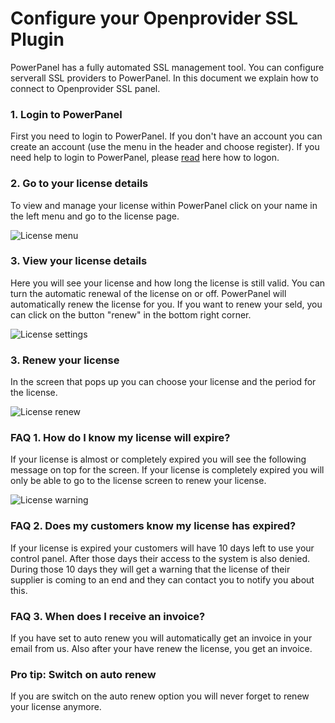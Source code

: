 ﻿# Configure your Openprovider SSL Plugin

PowerPanel has a fully automated SSL management tool. You can configure serverall SSL providers to PowerPanel. In this document we explain how to connect to Openprovider SSL panel.

### 1. Login to PowerPanel
First you need to login to PowerPanel. If you don't have an account you can create an account (use the menu in the header and choose register).
If you need help to login to PowerPanel, please [read](how-to-logon-or-request-password) here how to logon.

### 2. Go to your license details
To view and manage your license within PowerPanel click on your name in the left menu and go to the license page.

![License menu](/supportpages/images/license_menu.png)

### 3. View your license details
Here you will see your license and how long the license is still valid.
You can turn the automatic renewal of the license on or off. PowerPanel will automatically renew the license for you. 
If you want to renew your seld, you can click on the button "renew" in the bottom right corner.

![License settings](/supportpages/images/license_settings.png)

### 3. Renew your license
In the screen that pops up you can choose your license and the period for the license. 

![License renew](/supportpages/images/license_renew.png)

### FAQ 1. How do I know my license will expire?
If your license is almost or completely expired you will see the following message on top for the screen. 
If your license is completely expired you will only be able to go to the license screen to renew your license.

![License warning](/supportpages/images/license_warning.png)

### FAQ 2. Does my customers know my license has expired?
If your license is expired your customers will have 10 days left to use your control panel. After those days their access to the system is also denied. During those 10 days they will get a warning that the license of their supplier is coming to an end and they can contact you to notify you about this.

### FAQ 3. When does I receive an invoice?
If you have set to auto renew you will automatically get an invoice in your email from us. Also after your have renew the license, you get an invoice.

### Pro tip: Switch on auto renew
If you are switch on the auto renew option you will never forget to renew your license anymore.